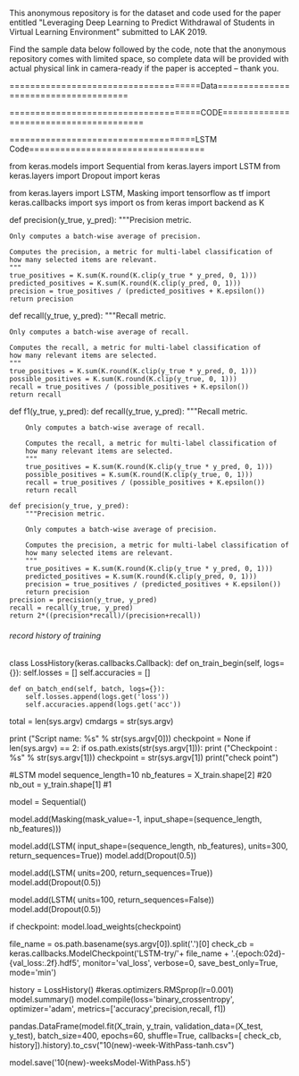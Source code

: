 This anonymous repository is for the dataset and code used for the paper entitled "Leveraging Deep Learning to Predict Withdrawal of Students in Virtual Learning Environment" submitted to LAK 2019.

Find the sample data below followed by the code, note that the anonymous repository comes with limited space, so complete data will be provided with actual physical link in camera-ready if the paper is accepted – thank you.


=====================================Data=====================================


=====================================CODE=======================================





====================================LSTM Code==================================


from keras.models import Sequential
from keras.layers import LSTM
from keras.layers import  Dropout
import keras



from keras.layers import LSTM, Masking
import tensorflow as tf
import keras.callbacks
import sys
import os
from keras import backend as K

def precision(y_true, y_pred):
    """Precision metric.

    Only computes a batch-wise average of precision.

    Computes the precision, a metric for multi-label classification of
    how many selected items are relevant.
    """
    true_positives = K.sum(K.round(K.clip(y_true * y_pred, 0, 1)))
    predicted_positives = K.sum(K.round(K.clip(y_pred, 0, 1)))
    precision = true_positives / (predicted_positives + K.epsilon())
    return precision

def recall(y_true, y_pred):
    """Recall metric.

    Only computes a batch-wise average of recall.

    Computes the recall, a metric for multi-label classification of
    how many relevant items are selected.
    """
    true_positives = K.sum(K.round(K.clip(y_true * y_pred, 0, 1)))
    possible_positives = K.sum(K.round(K.clip(y_true, 0, 1)))
    recall = true_positives / (possible_positives + K.epsilon())
    return recall

def f1(y_true, y_pred):
    def recall(y_true, y_pred):
        """Recall metric.

        Only computes a batch-wise average of recall.

        Computes the recall, a metric for multi-label classification of
        how many relevant items are selected.
        """
        true_positives = K.sum(K.round(K.clip(y_true * y_pred, 0, 1)))
        possible_positives = K.sum(K.round(K.clip(y_true, 0, 1)))
        recall = true_positives / (possible_positives + K.epsilon())
        return recall

    def precision(y_true, y_pred):
        """Precision metric.

        Only computes a batch-wise average of precision.

        Computes the precision, a metric for multi-label classification of
        how many selected items are relevant.
        """
        true_positives = K.sum(K.round(K.clip(y_true * y_pred, 0, 1)))
        predicted_positives = K.sum(K.round(K.clip(y_pred, 0, 1)))
        precision = true_positives / (predicted_positives + K.epsilon())
        return precision
    precision = precision(y_true, y_pred)
    recall = recall(y_true, y_pred)
    return 2*((precision*recall)/(precision+recall))



###### record history of training
class LossHistory(keras.callbacks.Callback):
    def on_train_begin(self, logs={}):
        self.losses = []
        self.accuracies = []

    def on_batch_end(self, batch, logs={}):
        self.losses.append(logs.get('loss'))
        self.accuracies.append(logs.get('acc'))


total = len(sys.argv)
cmdargs = str(sys.argv)

print ("Script name: %s" % str(sys.argv[0]))
checkpoint = None
if len(sys.argv) == 2:
    if os.path.exists(str(sys.argv[1])):
        print ("Checkpoint : %s" % str(sys.argv[1]))
        checkpoint = str(sys.argv[1])
        print("check point")



#LSTM model
sequence_length=10
nb_features = X_train.shape[2] #20
nb_out = y_train.shape[1] #1

model = Sequential()

model.add(Masking(mask_value=-1, input_shape=(sequence_length, nb_features)))

model.add(LSTM(
         input_shape=(sequence_length, nb_features),
         units=300,
         return_sequences=True))
model.add(Dropout(0.5))

model.add(LSTM(
          units=200,
          return_sequences=True))
model.add(Dropout(0.5))


model.add(LSTM(
          units=100,
          return_sequences=False))
model.add(Dropout(0.5))


if checkpoint:
    model.load_weights(checkpoint)

file_name = os.path.basename(sys.argv[0]).split('.')[0]
check_cb = keras.callbacks.ModelCheckpoint('LSTM-try/'+ file_name + '.{epoch:02d}-{val_loss:.2f}.hdf5',
                                           monitor='val_loss',
                                           verbose=0, save_best_only=True, mode='min')

history = LossHistory()
#keras.optimizers.RMSprop(lr=0.001)
model.summary()
model.compile(loss='binary_crossentropy', optimizer='adam', metrics=['accuracy',precision,recall, f1])

pandas.DataFrame(model.fit(X_train, y_train, validation_data=(X_test, y_test), batch_size=400,
          epochs=60, shuffle=True, callbacks=[ check_cb, history]).history).to_csv("10(new)-week-WithPass-tanh.csv")


model.save('10(new)-weeksModel-WithPass.h5')

